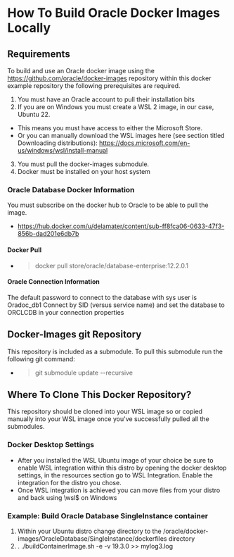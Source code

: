 # How To Build Oracle Docker Images Locally
## Requirements
To build and use an Oracle docker image using the https://github.com/oracle/docker-images repository within this docker example repository the following prerequisites are required. 
1. You must have an Oracle account to pull their installation bits
2. If you are on Windows you must create a WSL 2 image, in our case, Ubuntu 22. 
- This means you must have access to either the Microsoft Store. 
- Or you can manually download the WSL images here (see section titled Downloading distributions): https://docs.microsoft.com/en-us/windows/wsl/install-manual
3. You must pull the docker-images submodule.
4. Docker must be installed on your host system

### Oracle Database Docker Information
You must subscribe on the docker hub to Oracle to be able to pull the image. 
- https://hub.docker.com/u/delamater/content/sub-ff8fca06-0633-47f3-856b-dad201e6db7b

#### Docker Pull 
- >docker pull store/oracle/database-enterprise:12.2.0.1

#### Oracle Connection Information
The default password to connect to the database with sys user is Oradoc_db1
Connect by SID (versus service name) and set the database to ORCLCDB in your connection properties


## Docker-Images git Repository
This repository is included as a submodule. To pull this submodule run the following git command: 
- >git submodule update --recursive

## Where To Clone This Docker Repository?
This repository should be cloned into your WSL image so or copied manually into your WSL image once you've successfully pulled all the submodules. 

### Docker Desktop Settings
- After you installed the WSL Ubuntu image of your choice be sure to enable WSL integration within this distro by opening the docker desktop settings, in the resources section go to WSL Integration. Enable the integration for the distro you chose. 
- Once WSL integration is achieved you can move files from your distro and back using \\wsl$ on Windows

### Example: Build Oracle Database SingleInstance container
1. Within your Ubuntu distro change directory to the /oracle/docker-images/OracleDatabase/SingleInstance/dockerfiles directory 
2.  . ./buildContainerImage.sh -e -v 19.3.0 >> mylog3.log